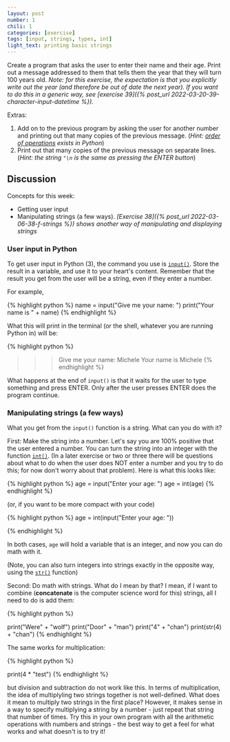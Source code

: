 ```yaml
---
layout: post
number: 1
chili: 1
categories: [exercise]
tags: [input, strings, types, int]
light_text: printing basic strings
---
```


Create a program that asks the user to enter their name and their age. Print out a message addressed to them that tells them the year that they will turn 100 years old. _Note: for this exercise, the expectation is that you explicitly write out the year (and therefore be out of date the next year). If you want to do this in a generic way, see [exercise 39]({% post_url 2022-03-20-39-character-input-datetime %})._

Extras: 

1. Add on to the previous program by asking the user for another number and printing out that many copies of the previous message. (_Hint: [order of operations](http://www.mathsisfun.com/operation-order-pemdas.html) exists in Python_)
2. Print out that many copies of the previous message on separate lines. (_Hint: the string `"\n` is the same as pressing the ENTER button_)

## Discussion

Concepts for this week:

* Getting user input 
* Manipulating strings (a few ways). _[Exercise 38]({% post_url 2022-03-06-38-f-strings %}) shows another way of manipulating and displaying strings_

### User input in Python

To get user input in Python (3), the command you use is [`input()`](https://docs.python.org/3.3/library/functions.html?highlight=input#input). Store the result in a variable, and use it to your heart's content. Remember that the result you get from the user will be a string, even if they enter a number. 

For example, 

{% highlight python %}
name = input("Give me your name: ")
print("Your name is " + name)
{% endhighlight %}

What this will print in the terminal (or the shell, whatever you are running Python in) will be: 

{% highlight python %}
>>> Give me your name: Michele
Your name is Michele
{% endhighlight %}

What happens at the end of `input()` is that it waits for the user to type something and press ENTER. Only after the user presses ENTER does the program continue.
 
### Manipulating strings (a few ways)

What you get from the `input()` function is a string. What can you do with it? 

First: Make the string into a number. Let's say you are 100% positive that the user entered a number. You can turn the string into an integer with the function [`int()`](https://docs.python.org/3.3/library/functions.html#int). (In a later exercise or two or three there will be questions about what to do when the user does NOT enter a number and you try to do this; for now don't worry about that problem). Here is what this looks like: 

{% highlight python %}
age = input("Enter your age: ")
age = int(age)
{% endhighlight %}

(or, if you want to be more compact with your code)

{% highlight python %}
age = int(input("Enter your age: "))
	
{% endhighlight %}
		
In both cases, `age` will hold a variable that is an integer, and now you can do math with it. 

(Note, you can also turn integers into strings exactly in the opposite way,
using the [`str()`](https://docs.python.org/3.3/library/functions.html#str) function) 

Second: Do math with strings. What do I mean by that? I mean, if I want to combine (**concatenate** is the computer science word for this) strings, all I need to do is add them: 

{% highlight python %}
	
print("Were" + "wolf")
print("Door" + "man")
print("4" + "chan")
print(str(4) + "chan")
{% endhighlight %}

The same works for multiplication:

{% highlight python %}

print(4 * "test")
{% endhighlight %}

but division and subtraction do not work like this. In terms of multiplication, the idea of multiplyling two strings together is not well-defined. What does it mean to multiply two strings in the first place? However, it makes sense in a way to specify multiplying a string by a number - just repeat that string that number of times. Try this in your own program with all the arithmetic operations with numbers and strings - the best way to get a feel for what works and what doesn't is to try it!
